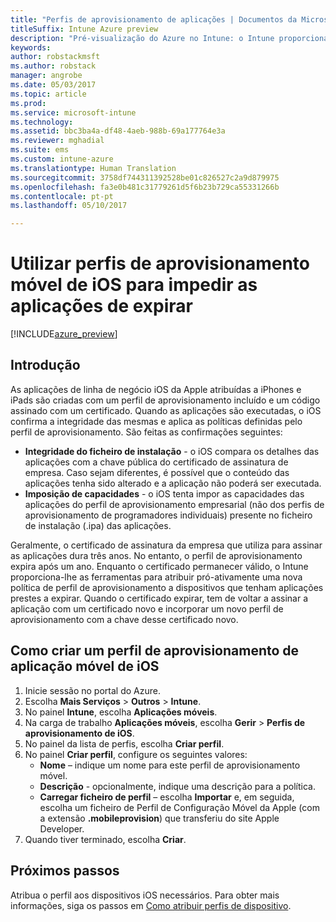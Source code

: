 ```yaml
---
title: "Perfis de aprovisionamento de aplicações | Documentos da Microsoft"
titleSuffix: Intune Azure preview
description: "Pré-visualização do Azure no Intune: o Intune proporciona-lhe as ferramentas para atribuir pró-ativamente um novo perfil de aprovisionamento a dispositivos que tenham aplicações prestes a expirar."
keywords: 
author: robstackmsft
ms.author: robstack
manager: angrobe
ms.date: 05/03/2017
ms.topic: article
ms.prod: 
ms.service: microsoft-intune
ms.technology: 
ms.assetid: bbc3ba4a-df48-4aeb-988b-69a177764e3a
ms.reviewer: mghadial
ms.suite: ems
ms.custom: intune-azure
ms.translationtype: Human Translation
ms.sourcegitcommit: 3758df744311392528be01c826527c2a9d879975
ms.openlocfilehash: fa3e0b481c31779261d5f6b23b729ca55331266b
ms.contentlocale: pt-pt
ms.lasthandoff: 05/10/2017

---
```


# <a name="use-ios-mobile-provisioning-profiles-to-prevent-your-apps-from-expiring"></a>Utilizar perfis de aprovisionamento móvel de iOS para impedir as aplicações de expirar

[!INCLUDE[azure_preview](../includes/azure_preview.md)]

## <a name="introduction"></a>Introdução

As aplicações de linha de negócio iOS da Apple atribuídas a iPhones e iPads são criadas com um perfil de aprovisionamento incluído e um código assinado com um certificado. Quando as aplicações são executadas, o iOS confirma a integridade das mesmas e aplica as políticas definidas pelo perfil de aprovisionamento. São feitas as confirmações seguintes:

- **Integridade do ficheiro de instalação** - o iOS compara os detalhes das aplicações com a chave pública do certificado de assinatura de empresa. Caso sejam diferentes, é possível que o conteúdo das aplicações tenha sido alterado e a aplicação não poderá ser executada.
- **Imposição de capacidades** - o iOS tenta impor as capacidades das aplicações do perfil de aprovisionamento empresarial (não dos perfis de aprovisionamento de programadores individuais) presente no ficheiro de instalação (.ipa) das aplicações.


Geralmente, o certificado de assinatura da empresa que utiliza para assinar as aplicações dura três anos. No entanto, o perfil de aprovisionamento expira após um ano. Enquanto o certificado permanecer válido, o Intune proporciona-lhe as ferramentas para atribuir pró-ativamente uma nova política de perfil de aprovisionamento a dispositivos que tenham aplicações prestes a expirar.
Quando o certificado expirar, tem de voltar a assinar a aplicação com um certificado novo e incorporar um novo perfil de aprovisionamento com a chave desse certificado novo.


## <a name="how-to-create-an-ios-mobile-app-provisioning-profile"></a>Como criar um perfil de aprovisionamento de aplicação móvel de iOS

1. Inicie sessão no portal do Azure.
2. Escolha **Mais Serviços** > **Outros** > **Intune**.
3. No painel **Intune**, escolha **Aplicações móveis**.
1.  Na carga de trabalho **Aplicações móveis**, escolha **Gerir** > **Perfis de aprovisionamento de iOS**.
2.  No painel da lista de perfis, escolha **Criar perfil**.
3. No painel **Criar perfil**, configure os seguintes valores:
    - **Nome** – indique um nome para este perfil de aprovisionamento móvel.
    - **Descrição** - opcionalmente, indique uma descrição para a política.
    - **Carregar ficheiro de perfil** – escolha **Importar** e, em seguida, escolha um ficheiro de Perfil de Configuração Móvel da Apple (com a extensão **.mobileprovision**) que transferiu do site Apple Developer.
4. Quando tiver terminado, escolha **Criar**.

## <a name="next-steps"></a>Próximos passos

Atribua o perfil aos dispositivos iOS necessários. Para obter mais informações, siga os passos em [Como atribuir perfis de dispositivo](../configure-devices/how-to-assign-device-profiles.md).

